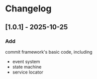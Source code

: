 # Changelog

## [1.0.1] - 2025-10-25

### Add

commit framework's basic code, including

- event system
- state machine
- service locator
